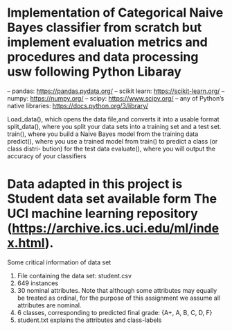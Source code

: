 # Implementation of Categorical Naive Bayes classifier from scratch but implement evaluation metrics and procedures and data processing usw following Python Libaray 

– pandas: https://pandas.pydata.org/
– scikit learn: https://scikit-learn.org/
– numpy: https://numpy.org/
– scipy: https://www.scipy.org/
– any of Python’s native libraries: https://docs.python.org/3/library/

Load_data(), which opens the data file,and converts it into a usable format
split_data(), where you split your data sets into a training set and a test set.
train(), where you build a Naive Bayes model from the training data
predict(), where you use a trained model from train() to predict a class (or class distri- bution) for the test data
evaluate(), where you will output the accuracy of your classifiers


# Data adapted in this project is Student data set available form The UCI machine learning repository (https://archive.ics.uci.edu/ml/index.html).
Some critical information of data set
 1. File containing the data set: student.csv
 2. 649 instances
 3. 30 nominal attributes. Note that although some attributes may equally be treated as ordinal, for the purpose of this assignment we assume all attributes are   nominal.
 4. 6 classes, corresponding to predicted final grade: {A+, A, B, C, D, F}
 5. student.txt explains the attributes and class-labels
